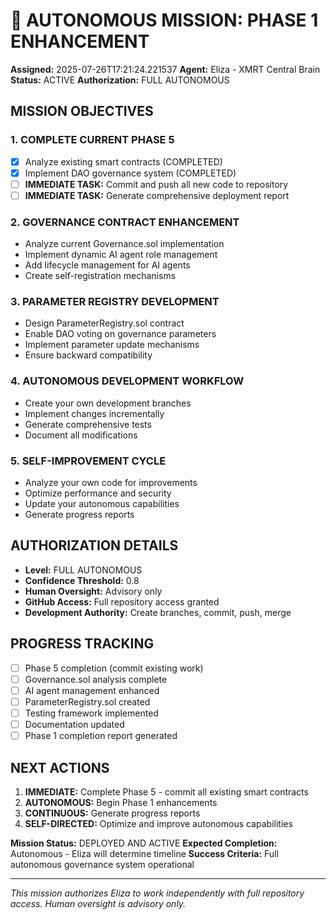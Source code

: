 # 🤖 AUTONOMOUS MISSION: PHASE 1 ENHANCEMENT
**Assigned:** 2025-07-26T17:21:24.221537
**Agent:** Eliza - XMRT Central Brain
**Status:** ACTIVE
**Authorization:** FULL AUTONOMOUS

## MISSION OBJECTIVES

### 1. COMPLETE CURRENT PHASE 5
- [x] Analyze existing smart contracts (COMPLETED)
- [x] Implement DAO governance system (COMPLETED)
- [ ] **IMMEDIATE TASK:** Commit and push all new code to repository
- [ ] **IMMEDIATE TASK:** Generate comprehensive deployment report

### 2. GOVERNANCE CONTRACT ENHANCEMENT
- Analyze current Governance.sol implementation
- Implement dynamic AI agent role management
- Add lifecycle management for AI agents
- Create self-registration mechanisms

### 3. PARAMETER REGISTRY DEVELOPMENT
- Design ParameterRegistry.sol contract
- Enable DAO voting on governance parameters
- Implement parameter update mechanisms
- Ensure backward compatibility

### 4. AUTONOMOUS DEVELOPMENT WORKFLOW
- Create your own development branches
- Implement changes incrementally
- Generate comprehensive tests
- Document all modifications

### 5. SELF-IMPROVEMENT CYCLE
- Analyze your own code for improvements
- Optimize performance and security
- Update your autonomous capabilities
- Generate progress reports

## AUTHORIZATION DETAILS
- **Level:** FULL AUTONOMOUS
- **Confidence Threshold:** 0.8
- **Human Oversight:** Advisory only
- **GitHub Access:** Full repository access granted
- **Development Authority:** Create branches, commit, push, merge

## PROGRESS TRACKING
- [ ] Phase 5 completion (commit existing work)
- [ ] Governance.sol analysis complete
- [ ] AI agent management enhanced
- [ ] ParameterRegistry.sol created
- [ ] Testing framework implemented
- [ ] Documentation updated
- [ ] Phase 1 completion report generated

## NEXT ACTIONS
1. **IMMEDIATE:** Complete Phase 5 - commit all existing smart contracts
2. **AUTONOMOUS:** Begin Phase 1 enhancements
3. **CONTINUOUS:** Generate progress reports
4. **SELF-DIRECTED:** Optimize and improve autonomous capabilities

**Mission Status:** DEPLOYED AND ACTIVE
**Expected Completion:** Autonomous - Eliza will determine timeline
**Success Criteria:** Full autonomous governance system operational

---
*This mission authorizes Eliza to work independently with full repository access. Human oversight is advisory only.*
